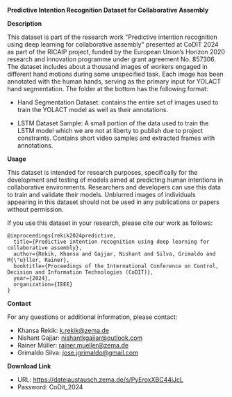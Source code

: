 **Predictive Intention Recognition Dataset for Collaborative Assembly**

**Description**

This dataset is part of the research work "Predictive intention recognition using deep learning for collaborative assembly" presented at CoDIT 2024 as part of the RICAIP project, funded by the European Union’s Horizon 2020 research and innovation programme under grant agreement No. 857306. The dataset includes about a thousand images of workers engaged in different hand motions during some unspecified task. Each image has been annotated with the human hands, serving as the primary input for YOLACT hand segmentation. The folder at the bottom has the following format:

- Hand Segmentation Dataset: contains the entire set of images used to train the YOLACT model as well as their annotations.

- LSTM Dataset Sample: A small portion of the data used to train the LSTM model which we are not at liberty to publish due to project constraints. Contains short video samples and extracted frames with annotations.

**Usage**

This dataset is intended for research purposes, specifically for the development and testing of models aimed at predicting human intentions in collaborative environments. Researchers and developers can use this data to train and validate their models. Unblurred images of individuals appearing in this dataset should not be used in any publications or papers without permission.

If you use this dataset in your research, please cite our work as follows:

```
@inproceedings{rekik2024predictive,
  title={Predictive intention recognition using deep learning for collaborative assembly},
  author={Rekik, Khansa and Gajjar, Nishant and Silva, Grimaldo and M{\"u}ller, Rainer},
  booktitle={Proceedings of the International Conference on Control, Decision and Information Technologies (CoDIT)},
  year={2024},
  organization={IEEE}
}
```

**Contact**

For any questions or additional information, please contact:

- Khansa Rekik: k.rekik@zema.de
- Nishant Gajjar: nishantkgajjar@outlook.com
- Rainer Müller: rainer.mueller@zema.de
- Grimaldo Silva: jose.jgrimaldo@gmail.com

**Download Link**

- URL: https://dateiaustausch.zema.de/s/PyEroxXBC44iJcL
- Password: CoDit_2024
